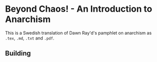 # Beyond Chaos! - An Introduction to Anarchism

This is a Swedish translation of Dawn Ray'd's pamphlet on anarchism as `.tex`, `.md`, `.txt` and `.pdf`.

## Building




